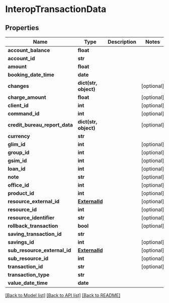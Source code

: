 # InteropTransactionData

## Properties
Name | Type | Description | Notes
------------ | ------------- | ------------- | -------------
**account_balance** | **float** |  | 
**account_id** | **str** |  | 
**amount** | **float** |  | 
**booking_date_time** | **date** |  | 
**changes** | **dict(str, object)** |  | [optional] 
**charge_amount** | **float** |  | [optional] 
**client_id** | **int** |  | [optional] 
**command_id** | **int** |  | [optional] 
**credit_bureau_report_data** | **dict(str, object)** |  | [optional] 
**currency** | **str** |  | 
**glim_id** | **int** |  | [optional] 
**group_id** | **int** |  | [optional] 
**gsim_id** | **int** |  | [optional] 
**loan_id** | **int** |  | [optional] 
**note** | **str** |  | [optional] 
**office_id** | **int** |  | [optional] 
**product_id** | **int** |  | [optional] 
**resource_external_id** | [**ExternalId**](ExternalId.md) |  | [optional] 
**resource_id** | **int** |  | [optional] 
**resource_identifier** | **str** |  | [optional] 
**rollback_transaction** | **bool** |  | [optional] 
**saving_transaction_id** | **str** |  | 
**savings_id** | **int** |  | [optional] 
**sub_resource_external_id** | [**ExternalId**](ExternalId.md) |  | [optional] 
**sub_resource_id** | **int** |  | [optional] 
**transaction_id** | **str** |  | [optional] 
**transaction_type** | **str** |  | 
**value_date_time** | **date** |  | 

[[Back to Model list]](../README.md#documentation-for-models) [[Back to API list]](../README.md#documentation-for-api-endpoints) [[Back to README]](../README.md)

